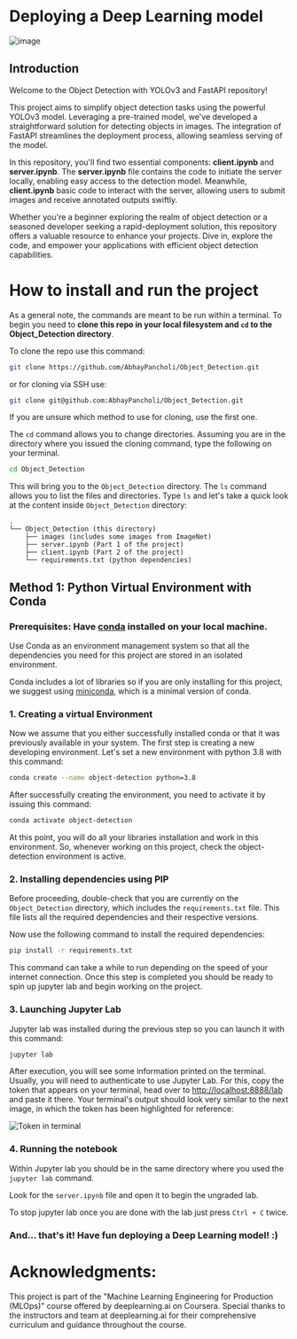 # Deploying a Deep Learning model

![image](https://github.com/AbhayPancholi/Object_Detection/assets/114471400/f6799093-88ee-45b9-83f6-07357b46a6ca)

 
## Introduction
Welcome to the Object Detection with YOLOv3 and FastAPI repository!

This project aims to simplify object detection tasks using the powerful YOLOv3 model. Leveraging a pre-trained model, we've developed a straightforward solution for detecting objects in images. The integration of FastAPI streamlines the deployment process, allowing seamless serving of the model.

In this repository, you'll find two essential components: **client.ipynb** and **server.ipynb**. The **server.ipynb** file contains the code to initiate the server locally, enabling easy access to the detection model. Meanwhile, **client.ipynb** basic code to interact with the server, allowing users to submit images and receive annotated outputs swiftly.

Whether you're a beginner exploring the realm of object detection or a seasoned developer seeking a rapid-deployment solution, this repository offers a valuable resource to enhance your projects. Dive in, explore the code, and empower your applications with efficient object detection capabilities.

# How to install and run the project
 
As a general note, the commands are meant to be run within a terminal. To begin you need to **clone this repo in your local filesystem and `cd` to the Object_Detection directory**.

To clone the repo use this command:
```bash
git clone https://github.com/AbhayPancholi/Object_Detection.git
```

or for cloning via SSH use:
```bash
git clone git@github.com:AbhayPancholi/Object_Detection.git
```

If you are unsure which method to use for cloning, use the first one.

The `cd` command allows you to change directories. Assuming you are in the directory where you issued the cloning command, type the following on your terminal.
```bash
cd Object_Detection
```
This will bring you to the `Object_Detection` directory. The `ls` command allows you to list the files and directories.
Type `ls` and let's take a quick look at the content inside `Object_Detection` directory:
 
```
.
└── Object_Detection (this directory)
    ├── images (includes some images from ImageNet)
    ├── server.ipynb (Part 1 of the project)
    ├── client.ipynb (Part 2 of the project)
    └── requirements.txt (python dependencies)
```
 
 
## Method 1: Python Virtual Environment with Conda
 
### Prerequisites: Have [conda](https://docs.conda.io/en/latest/) installed on your local machine.
 
Use Conda as an environment management system so that all the dependencies you need for this project are stored in an isolated environment.
 
Conda includes a lot of libraries so if you are only installing for this project, we suggest using [miniconda](https://docs.conda.io/en/latest/miniconda.html), which is a minimal version of conda.
 
### 1. Creating a virtual Environment
 
Now we assume that you either successfully installed conda or that it was previously available in your system. The first step is  creating a new developing environment. Let's set a new environment with python 3.8 with this command:
 
```bash
conda create --name object-detection python=3.8
```
 
After successfully creating the environment, you need to activate it by issuing this command:
 
```bash
conda activate object-detection
```
 
At this point, you will do all your libraries installation and work in this environment. So, whenever working on this project, check the object-detection environment is active.

 
### 2. Installing dependencies using PIP 
 
Before proceeding, double-check that you are currently on the `Object_Detection` directory, which includes the `requirements.txt` file. This file lists all the required dependencies and their respective versions. 

Now use the following command to install the required dependencies:
 
```bash
pip install -r requirements.txt
```
 
This command can take a while to run depending on the speed of your internet connection. Once this step is completed you should be ready to spin up jupyter lab and begin working on the project.
 
### 3. Launching Jupyter Lab
 
Jupyter lab was installed during the previous step so you can launch it with this command:
```bash
jupyter lab
```
After execution, you will see some information printed on the terminal. Usually, you will need to authenticate to use Jupyter Lab. For this, copy the token that appears on your terminal, head over to [http://localhost:8888/lab](http://localhost:8888/lab) and paste it there. Your terminal's output should look very similar to the next image, in which the token has been highlighted for reference:


![Token in terminal](./assets/token.png)


### 4. Running the notebook
 
Within Jupyter lab you should be in the same directory where you used the `jupyter lab` command.
 
Look for the `server.ipynb` file and open it to begin the ungraded lab.

To stop jupyter lab once you are done with the lab just press `Ctrl + C` twice.
 
### And... that's it! Have fun deploying a Deep Learning model! :)

 
# 
#
# Acknowledgments:

This project is part of the "Machine Learning Engineering for Production (MLOps)" course offered by deeplearning.ai on Coursera. Special thanks to the instructors and team at deeplearning.ai for their comprehensive curriculum and guidance throughout the course.
